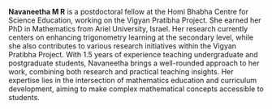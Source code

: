 <b>Navaneetha M R</b> is a postdoctoral fellow at the Homi Bhabha Centre for Science Education, working on the Vigyan Pratibha Project. She earned her PhD in Mathematics from Ariel University, Israel. Her research currently centers on enhancing trigonometry learning at the secondary level, while she also contributes to various research initiatives within the Vigyan Pratibha Project. With 1.5 years of experience teaching undergraduate and postgraduate students, Navaneetha brings a well-rounded approach to her work, combining both research and practical teaching insights. Her expertise lies in the intersection of mathematics education and curriculum development, aiming to make complex mathematical concepts accessible to students.
